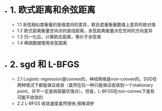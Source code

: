 - # 1. 欧式距离和余弦距离
    - 1.1 余弦相似度衡量的是维度间的差异，欧氏度量衡量数值上差异的绝对值
    - 1.2 欧式距离衡量空间点的直线距离，余弦距离衡量点在空间的方向差异
    - 1.3 归一化后，计算欧氏距离，等价于余弦值
    - 1.4 稀疏数据使用余弦距离

- # 2. sgd 和 L-BFGS
    - 2.1 Logistic regression是convex的，神经网络是non-convex的。SGD在两种情况下都能保证收敛（虽然在后一种只能保证收敛到一个stationary point，并不一定是局部最优值点）。但是，L-BFGS在non-convex下是有可能不收敛的
    - 2.2 L-BFGS 收敛速度虽然很快,很难调参

